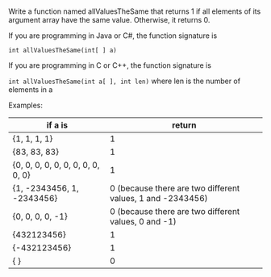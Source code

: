 #

Write a function named allValuesTheSame that returns 1 if all elements of its argument array have the same value. Otherwise, it returns 0.

If you are programming in Java or C#, the function signature is

`int allValuesTheSame(int[ ] a)`

If you are programming in C or C++, the function signature is

`int allValuesTheSame(int a[ ], int len)` where len is the number of elements in a

Examples:

| if a is                           | return                                                     |
| --------------------------------- | ---------------------------------------------------------- |
| {1, 1, 1, 1}                      | 1                                                          |
| {83, 83, 83}                      | 1                                                          |
| {0, 0, 0, 0, 0, 0, 0, 0, 0, 0, 0} | 1                                                          |
| {1, -2343456, 1, -2343456}        | 0 (because there are two different values, 1 and -2343456) |
| {0, 0, 0, 0, -1}                  | 0 (because there are two different values, 0 and -1)       |
| {432123456}                       | 1                                                          |
| {-432123456}                      | 1                                                          |
| { }                               | 0                                                          |
